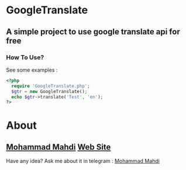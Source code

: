 # GoogleTranslate
A simple project to use google translate api for free
-----
### How To Use?
See some examples :
```php
<?php
  require 'GoogleTranslate.php';
  $gtr = new GoogleTranslate();
  echo $gtr->translate('Test', 'en');
?>
```
# About
[Mohammad Mahdi](https://github.com/MohamamdArak)
[Web Site](https://elhost.online)
-----
Have any idea? Ask me about it in telegram :
[Mohammad Mahdi](https://telegram.me/MohamamdArak)
